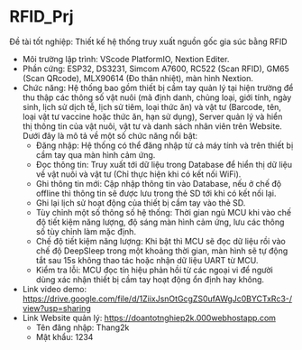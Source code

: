 # RFID_Prj
Đề tài tốt nghiệp: Thiết kế hệ thống truy xuất nguồn gốc gia súc bằng RFID
  - Môi trường lập trình: VScode PlatformIO, Nextion Editer.
  - Phần cứng: ESP32, DS3231, Simcom A7600, RC522 (Scan RFID), GM65 (Scan QRcode), MLX90614 (Đo thân nhiệt), màn hình Nextion.
  - Chức năng: Hệ thống bao gồm thiết bị cầm tay quản lý tại hiện trường để thu thập các thông số vật nuôi (mã định danh, chủng loại, giới tính, ngày sinh, lịch sử dịch tễ, lịch sử tiêm, loại thức ăn) và vật tư (Barcode, tên, loại vật tư vaccine hoặc thức ăn, hạn sử dụng), Server quản lý và hiển thị thông tin của vật nuôi, vật tư và danh sách nhân viên trên Website. Dưới đây là mô tả về một số chức năng nổi bật:
      - Đăng nhập: Hệ thống có thể đăng nhập từ cả máy tính và trên thiết bị cầm tay qua màn hình cảm ứng.
      - Đọc thông tin: Truy xuất tới dữ liệu trong Database để hiển thị dữ liệu về vật nuôi và vật tư (Chỉ thực hiện khi có kết nối WiFi).
      - Ghi thông tin mới: Cập nhập thông tin vào Database, nếu ở chế độ offline thì thông tin sẽ được lưu trong thẻ SD tới khi có kết nối lại.
      - Ghi lại lịch sử hoạt động của thiết bị cầm tay vào thẻ SD.
      - Tùy chỉnh một số thông số hệ thống: Thời gian ngủ MCU khi vào chế độ tiết kiệm năng lượng, độ sáng màn hình cảm ứng, lưu các thông số tùy chỉnh làm mặc định.
      - Chế độ tiết kiệm năng lượng: Khi bật thì MCU sẽ đọc dữ liệu rồi vào chế độ DeepSleep trong một khoảng thời gian, màn hình sẽ tự động tắt sau 15s không thao tác hoặc nhận dữ liệu UART từ MCU.
      - Kiểm tra lỗi: MCU đọc tín hiệu phản hồi từ các ngoại vi để người dùng xác nhận thiết bị cầm tay hoạt động ổn định hay không.
  - Link video demo: https://drive.google.com/file/d/1ZiixJsnOtGcgZS0ufAWgJc0BYCTxRc3-/view?usp=sharing
  - Link Website quản lý: https://doantotnghiep2k.000webhostapp.com
      - Tên đăng nhập: Thang2k
      - Mật khẩu: 1234
